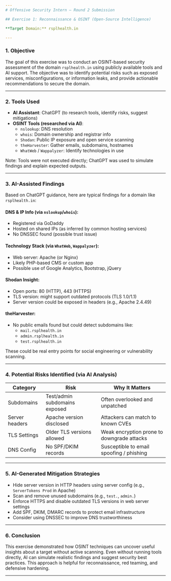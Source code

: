 ```yaml
---
# Offensive Security Intern – Round 2 Submission

## Exercise 1: Reconnaissance & OSINT (Open-Source Intelligence)

**Target Domain:** rsplhealth.in

---
```


### 1. Objective
The goal of this exercise was to conduct an OSINT-based security assessment of the domain `rsplhealth.in` using publicly available tools and AI support. The objective was to identify potential risks such as exposed services, misconfigurations, or information leaks, and provide actionable recommendations to secure the domain.

---

### 2. Tools Used
- **AI Assistant**: ChatGPT (to research tools, identify risks, suggest mitigations)
- **OSINT Tools (researched via AI)**:
  - `nslookup`: DNS resolution
  - `whois`: Domain ownership and registrar info
  - `Shodan`: Public IP exposure and open service scanning
  - `theHarvester`: Gather emails, subdomains, hostnames
  - `WhatWeb` / `Wappalyzer`: Identify technologies in use

Note: Tools were not executed directly; ChatGPT was used to simulate findings and explain expected outputs.

---

### 3. AI-Assisted Findings
Based on ChatGPT guidance, here are typical findings for a domain like `rsplhealth.in`:

#### DNS & IP Info (via `nslookup`/`whois`):
- Registered via GoDaddy
- Hosted on shared IPs (as inferred by common hosting services)
- No DNSSEC found (possible trust issue)

#### Technology Stack (via `WhatWeb`, `Wappalyzer`):
- Web server: Apache (or Nginx)
- Likely PHP-based CMS or custom app
- Possible use of Google Analytics, Bootstrap, jQuery

#### Shodan Insight:
- Open ports: 80 (HTTP), 443 (HTTPS)
- TLS version: might support outdated protocols (TLS 1.0/1.1)
- Server version could be exposed in headers (e.g., Apache 2.4.49)

#### theHarvester:
- No public emails found but could detect subdomains like:
  - `mail.rsplhealth.in`
  - `admin.rsplhealth.in`
  - `test.rsplhealth.in`

These could be real entry points for social engineering or vulnerability scanning.

---

### 4. Potential Risks Identified (via AI Analysis)
| Category | Risk | Why It Matters |
|---------|------|----------------|
| Subdomains | Test/admin subdomains exposed | Often overlooked and unpatched |
| Server headers | Apache version disclosed | Attackers can match to known CVEs |
| TLS Settings | Older TLS versions allowed | Weak encryption prone to downgrade attacks |
| DNS Config | No SPF/DKIM records | Susceptible to email spoofing / phishing |

---

### 5. AI-Generated Mitigation Strategies
- Hide server version in HTTP headers using server config (e.g., `ServerTokens Prod` in Apache)
- Scan and remove unused subdomains (e.g., `test.`, `admin.`)
- Enforce HTTPS and disable outdated TLS versions in web server settings
- Add SPF, DKIM, DMARC records to protect email infrastructure
- Consider using DNSSEC to improve DNS trustworthiness

---

### 6. Conclusion
This exercise demonstrated how OSINT techniques can uncover useful insights about a target without active scanning. Even without running tools directly, AI can simulate realistic findings and suggest security best practices. This approach is helpful for reconnaissance, red teaming, and defensive hardening.

---
